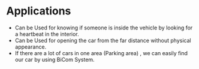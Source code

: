 # Applications


- Can be Used for knowing if someone is inside the vehicle by looking for a heartbeat in the interior.
- Can be Used for opening the car from the far distance without physical appearance.
- If there are a lot of cars in one area (Parking area) , we can easily find our car by using BiCom System.

